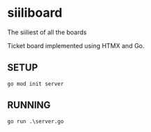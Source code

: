# siiliboard
The siiliest of all the boards

Ticket board implemented using HTMX and Go.

## SETUP
`go mod init server`

## RUNNING
`go run .\server.go`